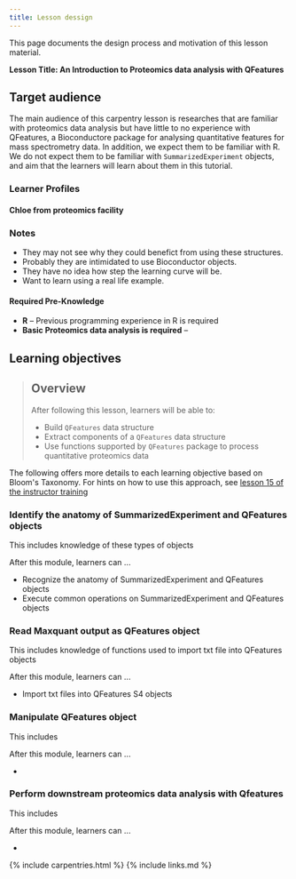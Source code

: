 ```yaml
---
title: Lesson dessign
---
```


This page documents the design process and motivation of this lesson material.

**Lesson Title: An Introduction to Proteomics data analysis with QFeatures**

## Target audience

The main audience of this carpentry lesson is researches that are familiar with proteomics data analysis but have little to no experience with QFeatures, a Bioconductore package for analysing quantitative features for mass spectrometry data. In addition, we expect them to be familiar with R. We do not expect them to be familiar with `SummarizedExperiment` objects, and aim that the learners will learn about them in this tutorial.

### Learner Profiles

#### Chloe from proteomics facility




### Notes
- They may not see why they could benefict from using these structures.
- Probably they are intimidated to use Bioconductor objects.
- They have no idea how step the learning curve will be.
- Want to learn using a real life example.

#### Required Pre-Knowledge

- **R** – Previous programming experience in R is required 
- **Basic Proteomics data analysis is required** – 

## Learning objectives

> ## Overview
> After following this lesson, learners will be able to:
>  
> - Build `QFeatures` data structure
> - Extract components of a `QFeatures` data structure
> - Use functions supported by `QFeatures` package to process quantitative proteomics data


The following offers more details to each learning objective based on Bloom's Taxonomy. For hints on how to use this approach, see [lesson 15 of the instructor training](https://carpentries.github.io/instructor-training/15-lesson-study/index.html)

### Identify the anatomy of SummarizedExperiment and QFeatures objects

This includes knowledge of these types of objects

After this module, learners can ...

- Recognize the anatomy of SummarizedExperiment and QFeatures objects
- Execute common operations on SummarizedExperiment and QFeatures objects


### Read Maxquant output as QFeatures object

This includes knowledge of functions used to import txt file into QFeatures objects

After this module, learners can ...

- Import txt files into QFeatures S4 objects


### Manipulate QFeatures object

This includes 

After this module, learners can ...

- 



### Perform downstream proteomics data analysis with Qfeatures

This includes 

After this module, learners can ...

- 


{% include carpentries.html %}
{% include links.md %}


